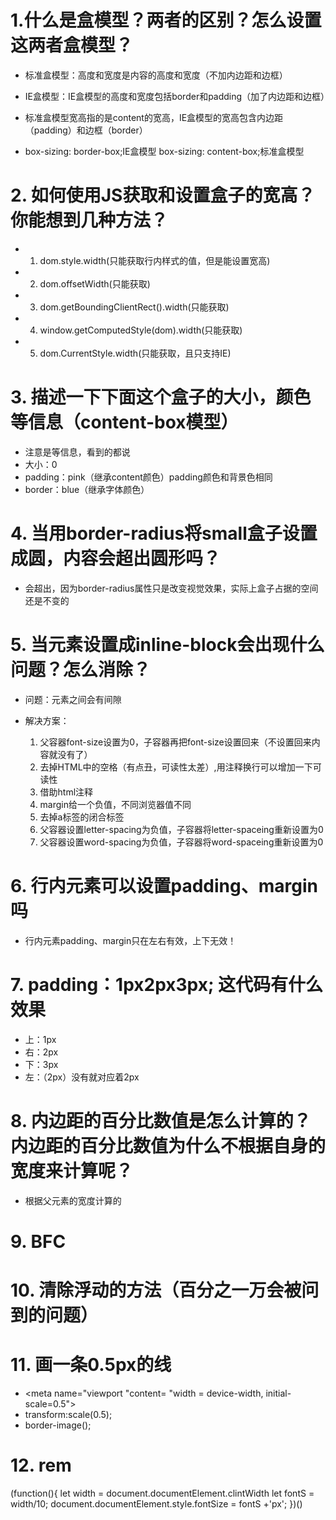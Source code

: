 # 1.什么是盒模型？两者的区别？怎么设置这两者盒模型？

  - 标准盒模型：高度和宽度是内容的高度和宽度（不加内边距和边框）
  - IE盒模型：IE盒模型的高度和宽度包括border和padding（加了内边距和边框）
  
  - 标准盒模型宽高指的是content的宽高，IE盒模型的宽高包含内边距（padding）和边框（border）

  - box-sizing: border-box;IE盒模型 
    box-sizing: content-box;标准盒模型 


# 2. 如何使用JS获取和设置盒子的宽高？你能想到几种方法？
  - 1. dom.style.width(只能获取行内样式的值，但是能设置宽高)
  - 2. dom.offsetWidth(只能获取)
  - 3. dom.getBoundingClientRect().width(只能获取)
  - 4. window.getComputedStyle(dom).width(只能获取)
  - 5. dom.CurrentStyle.width(只能获取，且只支持IE)


# 3. 描述一下下面这个盒子的大小，颜色等信息（content-box模型）
  - 注意是等信息，看到的都说
  - 大小：0
  - padding：pink（继承content颜色）padding颜色和背景色相同
  - border：blue（继承字体颜色）


# 4. 当用border-radius将small盒子设置成圆，内容会超出圆形吗？
  - 会超出，因为border-radius属性只是改变视觉效果，实际上盒子占据的空间还是不变的


# 5. 当元素设置成inline-block会出现什么问题？怎么消除？

  - 问题：元素之间会有间隙

  - 解决方案：
    1. 父容器font-size设置为0，子容器再把font-size设置回来（不设置回来内容就没有了）
    2. 去掉HTML中的空格（有点丑，可读性太差）,用注释换行可以增加一下可读性
    3. 借助html注释
    4. margin给一个负值，不同浏览器值不同
    5. 去掉a标签的闭合标签</a>
    6. 父容器设置letter-spacing为负值，子容器将letter-spaceing重新设置为0
    6. 父容器设置word-spacing为负值，子容器将word-spaceing重新设置为0


# 6. 行内元素可以设置padding、margin吗
  - 行内元素padding、margin只在左右有效，上下无效！


# 7. padding：1px2px3px;  这代码有什么效果
  - 上：1px
  - 右：2px
  - 下：3px
  - 左：（2px）没有就对应着2px


# 8. 内边距的百分比数值是怎么计算的？内边距的百分比数值为什么不根据自身的宽度来计算呢？
  - 根据父元素的宽度计算的


# 9. BFC


# 10. 清除浮动的方法（百分之一万会被问到的问题）

# 11. 画一条0.5px的线
  - <meta name="viewport "content= "width = device-width, initial-scale=0.5">
  - transform:scale(0.5);
  - border-image();

# 12. rem
(function(){
  let width = document.documentElement.clintWidth
  let fontS = width/10;
  document.documentElement.style.fontSize = fontS +'px';
})()








